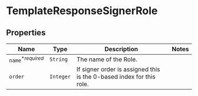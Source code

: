 

# TemplateResponseSignerRole



## Properties

| Name | Type | Description | Notes |
|------------ | ------------- | ------------- | -------------|
| `name`<sup>*_required_</sup> | ```String``` |  The name of the Role.  |  |
| `order` | ```Integer``` |  If signer order is assigned this is the 0-based index for this role.  |  |



